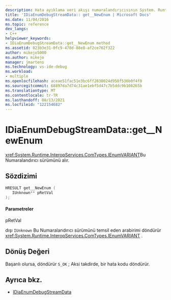 ```yaml
---
description: Hata ayıklama veri akışı numaralandırıcısının System. Runtime. InteropServices. ComTypes. IEnumVARIANT sürümünü alır.
title: 'IDiaEnumDebugStreamData:: get__NewEnum | Microsoft Docs'
ms.date: 11/04/2016
ms.topic: reference
dev_langs:
- C++
helpviewer_keywords:
- IDiaEnumDebugStreamData::get__NewEnum method
ms.assetid: 023b3e31-0fc9-478d-88e8-af2ce762f322
author: mikejo5000
ms.author: mikejo
manager: jmartens
ms.technology: vs-ide-debug
ms.workload:
- multiple
ms.openlocfilehash: aceae51fac51e3bc6ff2838024d958f536b0f4f0
ms.sourcegitcommit: 68897da7d74c31ae1ebf5d47c7b5ddc9b108265b
ms.translationtype: MT
ms.contentlocale: tr-TR
ms.lasthandoff: 08/13/2021
ms.locfileid: "122154682"
---
```

# <a name="idiaenumdebugstreamdataget__newenum"></a>IDiaEnumDebugStreamData::get__NewEnum
<xref:System.Runtime.InteropServices.ComTypes.IEnumVARIANT>Bu Numaralandırıcı sürümünü alır.

## <a name="syntax"></a>Sözdizimi

```C++
HRESULT get__NewEnum ( 
   IUnknown** pRetVal
);
```

#### <a name="parameters"></a>Parametreler
 pRetVal

dışı `IUnknown` Bu Numaralandırıcı sürümünü temsil eden arabirimi döndürür <xref:System.Runtime.InteropServices.ComTypes.IEnumVARIANT> .

## <a name="return-value"></a>Dönüş Değeri
 Başarılı olursa, döndürür `S_OK` ; Aksi takdirde, bir hata kodu döndürür.

## <a name="see-also"></a>Ayrıca bkz.
- [IDiaEnumDebugStreamData](../../debugger/debug-interface-access/idiaenumdebugstreamdata.md)
